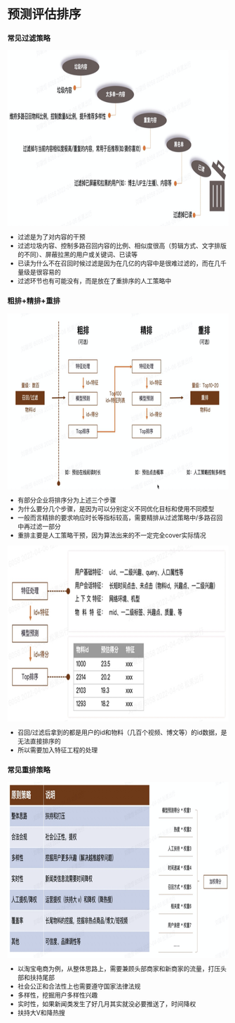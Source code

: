 # 预测评估排序
### 常见过滤策略

<img align="center"  width='800' height='400' src="picture/pipeline13.png"  />

- 过滤是为了对内容的干预 
- 过滤垃圾内容、控制多路召回内容的比例、相似度很高（剪辑方式、文字排版的不同）、屏蔽拉黑的用户或关键词、已读等
- 已读为什么不在召回时候过滤是因为在几亿的内容中是很难过滤的，而在几千量级是很容易的
- 过滤环节也有可能没有，而是放在了重排序的人工策略中

### 粗排+精排+重排

<img align="center"  width='800' height='400' src="picture/pipeline14.png"  />

- 有部分企业将排序分为上述三个步骤
- 为什么要分几个步骤，是因为可以分别定义不同优化目标和使用不同模型
- 一般而言精排的要求响应时长等指标较高，需要精排从过滤策略中/多路召回中再过滤一部分
- 重排主要是人工策略干预，因为算法出来的不一定完全cover实际情况

<img align="center"  width='800' height='400' src="picture/pipeline15.png"  />

- 召回/过滤后拿到的都是用户的id和物料（几百个视频、博文等）的id数据，是无法直接排序的
- 所以需要加入特征工程的处理

### 常见重排策略

<img align="center"  width='800' height='400' src="picture/pipeline16.png"  />

- 以淘宝电商为例，从整体思路上，需要兼顾头部商家和新商家的流量，打压头部和扶持尾部
- 社会公正和合法性上也需要遵守国家法律法规
- 多样性，挖掘用户多样性兴趣
- 实时性，如果新闻类发生了好几月其实就没必要推送了，时间降权
- 扶持大V和降热搜